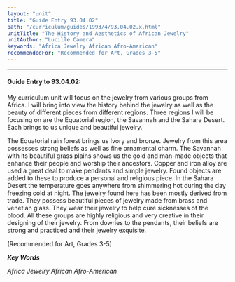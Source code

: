 ```yaml
---
layout: "unit"
title: "Guide Entry 93.04.02"
path: "/curriculum/guides/1993/4/93.04.02.x.html"
unitTitle: "The History and Aesthetics of African Jewelry"
unitAuthor: "Lucille Camera"
keywords: "Africa Jewelry African Afro-American"
recommendedFor: "Recommended for Art, Grades 3-5"
---
```

<body>
<hr/>
<h4>
Guide Entry to 93.04.02:
</h4>
My curriculum unit will focus on the jewelry from various groups from Africa.  I will bring into view the history behind the jewelry as well as the beauty of different pieces from different regions.  Three regions I will be focusing on are the Equatorial region, the Savannah and the Sahara Desert.  Each brings to us unique and beautiful jewelry.
<p>
The Equatorial rain forest brings us Ivory and bronze.  Jewelry from this area possesses strong beliefs as well as fine ornamental charm. The Savannah with its beautiful grass plains shows us the gold and man-made objects that enhance their people and worship their ancestors.  Copper and iron alloy are used a great deal to make pendants and simple jewelry.  Found objects are added to these to produce a personal and religious piece.  In the Sahara Desert the temperature goes anywhere from shimmering hot during the day freezing cold at night.  The jewelry found here has been mostly derived from trade.  They possess beautiful pieces of jewelry made from brass and venetian glass.  They wear their jewelry to help cure sicknesses of the blood.  All these groups are highly religious and very creative in their designing of their jewelry.  From dowries to the pendants, their beliefs are strong and practiced and their jewelry exquisite.
</p>
<p>
(Recommended for Art, Grades 3-5)
</p>
<p>
<b>
<i>
Key Words
</i>
</b>
<br/>
</p>
<p>
<i>
Africa Jewelry African Afro-American
</i>
</p>
</body>